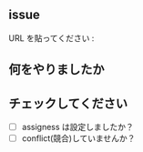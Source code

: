 ## issue

URL を貼ってください :

## 何をやりましたか

## チェックしてください

- [ ] assigness は設定しましたか？
- [ ] conflict(競合)していませんか？
